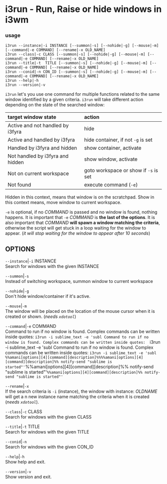 # i3run - Run, Raise or hide windows in i3wm 

### usage

```text
i3run --instance|-i INSTANCE [--summon|-s] [--nohide|-g] [--mouse|-m] [--command|-e COMMAND] [--rename|-x OLD_NAME]
i3run --class|-c CLASS [--summon|-s] [--nohide|-g] [--mouse|-m] [--command|-e COMMAND] [--rename|-x OLD_NAME]
i3run --title|-t  TITLE [--summon|-s] [--nohide|-g] [--mouse|-m] [--command|-e COMMAND] [--rename|-x OLD_NAME]
i3run --conid|-n CON_ID [--summon|-s] [--nohide|-g] [--mouse|-m] [--command|-e COMMAND] [--rename|-x OLD_NAME]
i3run --help|-h
i3run --version|-v
```

`i3run` let's you use one command for multiple functions
related to the same window identified by a given criteria. 
`i3run` will take different action depending on the state of
the searched window: 

| **target window state**          | **action**
|:---------------------------------|:------------
| Active and not handled by i3fyra | hide
| Active and handled by i3fyra     | hide container, if not `-g` is set
| Handled by i3fyra and hidden     | show container, activate
| Not handled by i3fyra and hidden | show window, activate
| Not on current workspace         | goto workspace or show if `-s` is set
| Not found                        | execute command (`-e`)



Hidden in this context,  means that window is on the
scratchpad. Show in this context means,  move window to
current workspace. 


`-e` is optional, if no *COMMAND* is passed and no window is found,  nothing happens.  It is important that `-e` *COMMAND* is **the last of the options**.  It is also important that *COMMAND* **will spawn a window matching the criteria**,  otherwise the script will get stuck in a loop waiting for the window to appear. (*it will stop waiting for the window to appear after 10 seconds*)


OPTIONS
-------

`--instance`|`-i` INSTANCE  
Search for windows with the given INSTANCE

`--summon`|`-s`  
Instead of switching workspace, summon window to current
workspace

`--nohide`|`-g`  
Don't hide window/container if it's active.

`--mouse`|`-m`  
The window will be placed on the location of the mouse
cursor when it is created or shown. (*needs `xdotool`*) 

`--command`|`-e` COMMAND  
Command to run if no window is found. Complex commands can
be written inside quotes: 
`i3run -i sublime_text -e 'subl Command to run if no window is found. Complex commands can
be written inside quotes: 
`i3run -i sublime_text -e 'subl Command to run if no window is found. Complex commands can
be written inside quotes: 
`i3run -i sublime_text -e 'subl %%amani[options][4][command][description]%%%%amani[options][4][command][description]%% notify-send "sublime is
started"'`%%amani[options][4][command][description]%% notify-send "sublime is
started"'`%%amani[options][4][command][description]%% notify-send "sublime is
started"'`

`--rename`|`-x`  
If the search criteria is `-i` (instance), the window with
instance: *OLDNAME* will get a n new instance name matching
the criteria when it is created (*needs `xdotool`*).

`--class`|`-c` CLASS  
Search for windows with the given CLASS

`--title`|`-t` TITLE  
Search for windows with the given TITLE

`--conid`|`-n`  
Search for windows with the given CON_ID

`--help`|`-h`  
Show help and exit.

`--version`|`-v`  
Show version and exit.



